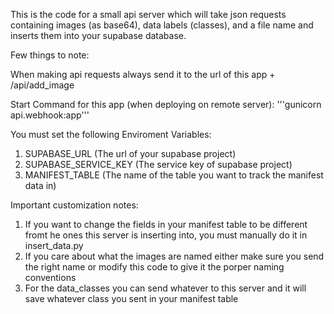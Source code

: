 This is the code for a small api server which will take json requests containing images (as base64), data labels (classes), and a file name and inserts them into your supabase database.

Few things to note:

When making api requests always send it to the url of this app + /api/add_image

Start Command for this app (when deploying on remote server): 
'''gunicorn api.webhook:app'''

You must set the following Enviroment Variables:
1) SUPABASE_URL (The url of your supabase project)
2) SUPABASE_SERVICE_KEY (The service key of supabase project)
3) MANIFEST_TABLE (The name of the table you want to track the manifest data in)

Important customization notes:
1) If you want to change the fields in your manifest table to be different fromt he ones this server is inserting into, you must manually do it in insert_data.py
2) If you care about what the images are named either make sure you send the right name or modify this code to give it the porper naming conventions
3) For the data_classes you can send whatever to this server and it will save whatever class you sent in your manifest table